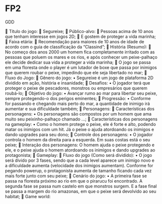 # FP2
GDD

	Título do jogo:
	Segureixe;
	Público-alvo:
	Pessoas acima de 10 anos que tenham interesse em jogos 2D;
	E gostem de proteger a vida marinha;
	Faixa etária:
	Recomendação para maiores de 10 anos de idade de acordo com o guia de classificação da “Classind”;
	História (Resumo):
	No começo dos anos 2000 um homem fica completamente irritado com as pessoas que poluem os mares e os rios, e após conhecer um peixe-palhaço ele decide dedicar sua vida a proteger a vida marinha;
	O jogo se passa em uma floresta onde o player é um lutador de boxe que passa por inimigos que querem roubar o peixe, impedindo que ele seja libertado no mar;
	Fluxo do Jogo:
	Gênero do jogo:
•	Segureixe é um jogo de plataforma 2D dividido em ação, história e insanidade;
	Desafios: 
•	O jogador terá que proteger o peixe de pescadores, monstros ou empresários que querem roubá-lo;
	Objetivo do jogo:
•	Avançar rumo ao mar para libertar seu peixe, sempre protegendo-o dos perigos eminentes;
	Progressão:
•	Conforme for passando e chegando mais perto do mar, a quantidade de inimigo irá aumentar e sua dificuldade também;
	 Personagens:
	Características dos personagens:
•	Os personagens são compostos por um homem que ama muito seu peixinho-palhaço chamado ...;
	Características dos personagens na gameplay:
•	Como o homem protege o peixe, ele é forte e alto, podendo matar os inimigos com um hit. Já o peixe o ajuda atordoando os inimigos e dando upgrades para seu dono;
	Controle dos personagens:
•	O jogador controla o homem da direita para a esquerda. Em suas costas está o seu peixe;
	Interação dos personagens: O homem ajuda o peixe protegendo e ele, e o peixe ajuda o homem atordoando os inimigos e dando upgrades ao protagonista;
	Gameplay:
	Fluxo do jogo (Como será dividido):
•	O jogo será divido por 3 fases, sendo que a cada level aparece um inimigo novo e a dificuldade aumenta (velocidade dos inimigos aumentam). Conforme for pegando powerup, o protagonista aumenta de tamanho ficando cada vez mais forte junto com seu peixe;
	Cenário do jogo:
•	A primeira fase se passa na floresta próximo ao rio em que o pirarucu foi encontrado. A segunda fase se passa num castelo em que monstros surgem. E a fase final se passa a margem do rio amazonas, em que o peixe será devolvido ao seu habitat;
	Game world:
